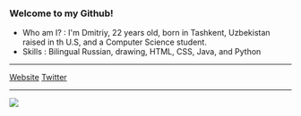 ### Welcome to my Github!

- Who am I? : I'm Dmitriy, 22 years old, born in Tashkent, Uzbekistan raised in th U.S, and a Computer Science student.
- Skills : Bilingual Russian, drawing, HTML, CSS, Java, and Python
***
[Website](https://www.dhotspot.xyz)
[Twitter](https://www.twitter.com/DmitriyShumkin)
***
<img src="https://www.dhotspot.xyz/logo.ico">
